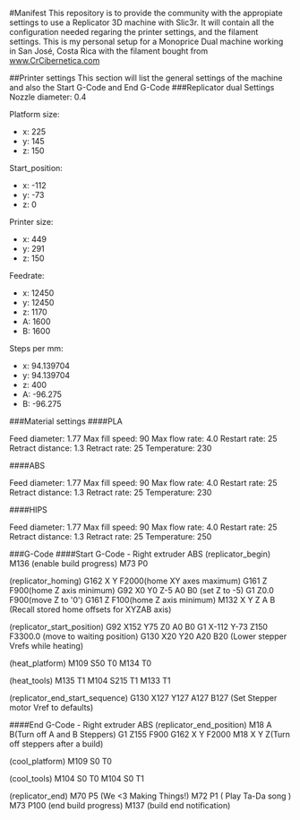 #Manifest 
This repository is to provide the community with the appropiate settings to use a Replicator 3D machine with Slic3r. It will contain all the configuration needed regaring the printer settings, and the filament settings. This is my personal setup for a Monoprice Dual machine working in San José, Costa Rica with the filament bought from www.CrCibernetica.com

##Printer settings 
This section will list the general settings of the machine and also the Start G-Code and End G-Code 
###Replicator dual Settings 
Nozzle diameter: 0.4 

Platform size: 
  - x: 225 
  - y: 145 
  - z: 150

Start_position: 
  - x: -112 
  - y: -73 
  - z: 0

Printer size: 
  - x: 449 
  - y: 291 
  - z: 150

Feedrate: 
  - x: 12450 
  - y: 12450 
  - z: 1170 
  - A: 1600 
  - B: 1600

Steps per mm: 
  - x: 94.139704 
  - y: 94.139704 
  - z: 400 
  - A: -96.275 
  - B: -96.275

###Material settings 
####PLA

Feed diameter: 1.77
Max fill speed: 90
Max flow rate: 4.0
Restart rate: 25
Retract distance: 1.3
Retract rate: 25
Temperature: 230

####ABS

Feed diameter: 1.77
Max fill speed: 90
Max flow rate: 4.0
Restart rate: 25
Retract distance: 1.3
Retract rate: 25
Temperature: 230

####HIPS

Feed diameter: 1.77
Max fill speed: 90
Max flow rate: 4.0
Restart rate: 25
Retract distance: 1.3
Retract rate: 25
Temperature: 250

###G-Code 
####Start G-Code - Right extruder ABS 
(replicator_begin) 
M136 (enable build progress) 
M73 P0

(replicator_homing) 
G162 X Y F2000(home XY axes maximum) 
G161 Z F900(home Z axis minimum) 
G92 X0 Y0 Z-5 A0 B0 (set Z to -5) 
G1 Z0.0 F900(move Z to '0') 
G161 Z F100(home Z axis minimum) 
M132 X Y Z A B (Recall stored home offsets for XYZAB axis)

(replicator_start_position) 
G92 X152 Y75 Z0 A0 B0 
G1 X-112 Y-73 Z150 F3300.0 (move to waiting position) 
G130 X20 Y20 A20 B20 (Lower stepper Vrefs while heating)

(heat_platform) 
M109 S50 T0 M134 T0

(heat_tools) 
M135 T1 
M104 S215 T1 
M133 T1

(replicator_end_start_sequence) 
G130 X127 Y127 A127 B127 (Set Stepper motor Vref to defaults)

####End G-Code - Right extruder ABS (replicator_end_position) M18 A B(Turn off A and B Steppers) G1 Z155 F900 G162 X Y F2000 M18 X Y Z(Turn off steppers after a build)

(cool_platform) 
M109 S0 T0

(cool_tools) 
M104 S0 T0 
M104 S0 T1

(replicator_end) 
M70 P5 (We <3 Making Things!) 
M72 P1 ( Play Ta-Da song ) 
M73 P100 (end build progress) 
M137 (build end notification)
